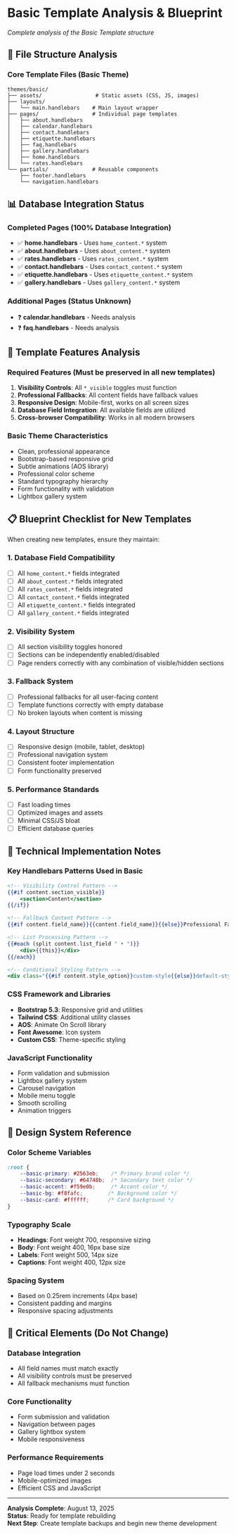 # Basic Template Analysis & Blueprint
*Complete analysis of the Basic Template structure*

## 📁 File Structure Analysis

### Core Template Files (Basic Theme)
```
themes/basic/
├── assets/                 # Static assets (CSS, JS, images)
├── layouts/
│   └── main.handlebars    # Main layout wrapper
├── pages/                 # Individual page templates
│   ├── about.handlebars
│   ├── calendar.handlebars
│   ├── contact.handlebars
│   ├── etiquette.handlebars
│   ├── faq.handlebars
│   ├── gallery.handlebars
│   ├── home.handlebars
│   └── rates.handlebars
└── partials/              # Reusable components
    ├── footer.handlebars
    └── navigation.handlebars
```

## 📊 Database Integration Status

### Completed Pages (100% Database Integration)
- ✅ **home.handlebars** - Uses `home_content.*` system
- ✅ **about.handlebars** - Uses `about_content.*` system  
- ✅ **rates.handlebars** - Uses `rates_content.*` system
- ✅ **contact.handlebars** - Uses `contact_content.*` system
- ✅ **etiquette.handlebars** - Uses `etiquette_content.*` system
- ✅ **gallery.handlebars** - Uses `gallery_content.*` system

### Additional Pages (Status Unknown)
- ❓ **calendar.handlebars** - Needs analysis
- ❓ **faq.handlebars** - Needs analysis

## 🎯 Template Features Analysis

### Required Features (Must be preserved in all new templates)
1. **Visibility Controls**: All `*_visible` toggles must function
2. **Professional Fallbacks**: All content fields have fallback values
3. **Responsive Design**: Mobile-first, works on all screen sizes
4. **Database Field Integration**: All available fields are utilized
5. **Cross-browser Compatibility**: Works in all modern browsers

### Basic Theme Characteristics
- Clean, professional appearance
- Bootstrap-based responsive grid
- Subtle animations (AOS library)
- Professional color scheme
- Standard typography hierarchy
- Form functionality with validation
- Lightbox gallery system

## 📋 Blueprint Checklist for New Templates

When creating new templates, ensure they maintain:

### 1. Database Field Compatibility
- [ ] All `home_content.*` fields integrated
- [ ] All `about_content.*` fields integrated
- [ ] All `rates_content.*` fields integrated
- [ ] All `contact_content.*` fields integrated
- [ ] All `etiquette_content.*` fields integrated
- [ ] All `gallery_content.*` fields integrated

### 2. Visibility System
- [ ] All section visibility toggles honored
- [ ] Sections can be independently enabled/disabled
- [ ] Page renders correctly with any combination of visible/hidden sections

### 3. Fallback System
- [ ] Professional fallbacks for all user-facing content
- [ ] Template functions correctly with empty database
- [ ] No broken layouts when content is missing

### 4. Layout Structure
- [ ] Responsive design (mobile, tablet, desktop)
- [ ] Professional navigation system
- [ ] Consistent footer implementation
- [ ] Form functionality preserved

### 5. Performance Standards
- [ ] Fast loading times
- [ ] Optimized images and assets
- [ ] Minimal CSS/JS bloat
- [ ] Efficient database queries

## 🔧 Technical Implementation Notes

### Key Handlebars Patterns Used in Basic
```handlebars
<!-- Visibility Control Pattern -->
{{#if content.section_visible}}
    <section>Content</section>
{{/if}}

<!-- Fallback Content Pattern -->
{{#if content.field_name}}{{content.field_name}}{{else}}Professional Fallback{{/if}}

<!-- List Processing Pattern -->
{{#each (split content.list_field " • ")}}
    <div>{{this}}</div>
{{/each}}

<!-- Conditional Styling Pattern -->
<div class="{{#if content.style_option}}custom-style{{else}}default-style{{/if}}">
```

### CSS Framework and Libraries
- **Bootstrap 5.3**: Responsive grid and utilities
- **Tailwind CSS**: Additional utility classes  
- **AOS**: Animate On Scroll library
- **Font Awesome**: Icon system
- **Custom CSS**: Theme-specific styling

### JavaScript Functionality
- Form validation and submission
- Lightbox gallery system
- Carousel navigation
- Mobile menu toggle
- Smooth scrolling
- Animation triggers

## 🎨 Design System Reference

### Color Scheme Variables
```css
:root {
    --basic-primary: #2563eb;    /* Primary brand color */
    --basic-secondary: #64748b;  /* Secondary text color */
    --basic-accent: #f59e0b;     /* Accent color */
    --basic-bg: #f8fafc;        /* Background color */
    --basic-card: #ffffff;      /* Card background */
}
```

### Typography Scale
- **Headings**: Font weight 700, responsive sizing
- **Body**: Font weight 400, 16px base size
- **Labels**: Font weight 500, 14px size
- **Captions**: Font weight 400, 12px size

### Spacing System
- Based on 0.25rem increments (4px base)
- Consistent padding and margins
- Responsive spacing adjustments

## 🚨 Critical Elements (Do Not Change)

### Database Integration
- All field names must match exactly
- All visibility controls must be preserved
- All fallback mechanisms must function

### Core Functionality  
- Form submission and validation
- Navigation between pages
- Gallery lightbox system
- Mobile responsiveness

### Performance Requirements
- Page load times under 2 seconds
- Mobile-optimized images
- Efficient CSS and JavaScript

---

**Analysis Complete**: August 13, 2025  
**Status**: Ready for template rebuilding  
**Next Step**: Create template backups and begin new theme development